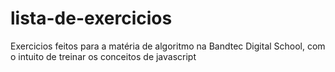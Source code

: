 # lista-de-exercicios
Exercicios feitos para a matéria de algoritmo na Bandtec Digital School, com o intuito de treinar os conceitos de javascript
